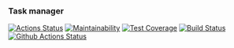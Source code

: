 ### Task manager
[![Actions Status](https://github.com/Andrka/python-project-lvl4/workflows/hexlet-check/badge.svg)](https://github.com/Andrka/python-project-lvl4/actions) [![Maintainability](https://api.codeclimate.com/v1/badges/e5cb5a9661c00f7bb908/maintainability)](https://codeclimate.com/github/Andrka/python-project-lvl4/maintainability) [![Test Coverage](https://api.codeclimate.com/v1/badges/e5cb5a9661c00f7bb908/test_coverage)](https://codeclimate.com/github/Andrka/python-project-lvl4/test_coverage) [![Build Status](https://travis-ci.org/Andrka/python-project-lvl4.svg?branch=main)](https://travis-ci.org/Andrka/python-project-lvl4) [![Github Actions Status](https://github.com/Andrka/python-project-lvl4/workflows/Python%20CI/badge.svg)](https://github.com/Andrka/python-project-lvl4/actions)
